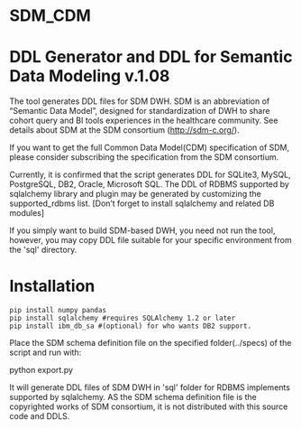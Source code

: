 # SDM_CDM
DDL Generator and DDL for Semantic Data Modeling v.1.08
=================

The tool generates DDL files for SDM DWH. SDM is an abbreviation of “Semantic Data Model”, designed for standardization of DWH to share cohort query and BI tools experiences in the healthcare community. See details about SDM at the SDM consortium (http://sdm-c.org/).

If you want to get the full Common Data Model(CDM) specification of SDM, please consider subscribing the specification from the SDM consortium.

Currently, it is confirmed that the script generates DDL for SQLite3, MySQL, PostgreSQL, DB2, Oracle, Microsoft SQL. The DDL of RDBMS supported by sqlalchemy library and plugin may be generated by customizing the supported_rdbms list. [Don’t forget to install sqlalchemy and related DB modules]

If you simply want to build SDM-based DWH, you need not run the tool, however, you may copy DDL file suitable for your specific environment from the 'sql' directory.

Installation
==================
```
pip install numpy pandas
pip install sqlalchemy #requires SQLAlchemy 1.2 or later	
pip install ibm_db_sa #(optional) for who wants DB2 support.
```

Place the SDM schema definition file on the specified folder(../specs) of the script and run with:

python export.py

It will generate DDL files of SDM DWH in 'sql' folder for RDBMS implements supported by sqlalchemy.
AS the SDM schema definition file is the copyrighted works of SDM consortium, it is not distributed with this source code and DDLS.
